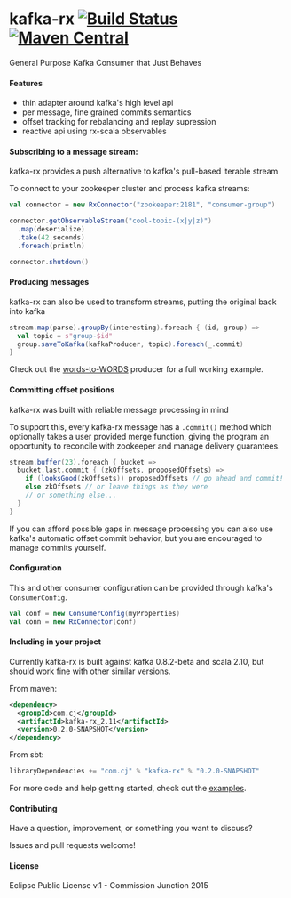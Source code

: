 # kafka-rx [![Build Status](https://travis-ci.org/cjdev/kafka-rx.svg)](https://travis-ci.org/cjdev/kafka-rx) [![Maven Central](https://img.shields.io/maven-central/v/com.cj/kafka-rx_2.10.svg)](http://search.maven.org/#search%7Cgav%7C1%7Cg%3A%22com.cj%22%20AND%20a%3A%22kafka-rx_2.10%22)

General Purpose Kafka Consumer that Just Behaves

#### Features

- thin adapter around kafka's high level api
- per message, fine grained commits semantics
- offset tracking for rebalancing and replay supression
- reactive api using rx-scala observables

#### Subscribing to a message stream:

kafka-rx provides a push alternative to kafka's pull-based iterable stream

To connect to your zookeeper cluster and process kafka streams:

```scala
val connector = new RxConnector("zookeeper:2181", "consumer-group")

connector.getObservableStream("cool-topic-(x|y|z)")
  .map(deserialize)
  .take(42 seconds)
  .foreach(println)

connector.shutdown()
```

#### Producing messages

kafka-rx can also be used to transform streams, putting the original back into kafka

```scala
stream.map(parse).groupBy(interesting).foreach { (id, group) =>
  val topic = s"group-$id"
  group.saveToKafka(kafkaProducer, topic).foreach(_.commit)
}
```

Check out the [words-to-WORDS](examples/TopicTransformProducer.scala) producer for a full working example.

#### Committing offset positions

kafka-rx was built with reliable message processing in mind

To support this, every kafka-rx message has a `.commit()` method which optionally takes a user provided merge function, giving the program an opportunity to reconcile with zookeeper and manage delivery guarantees.

```scala
stream.buffer(23).foreach { bucket =>
  bucket.last.commit { (zkOffsets, proposedOffsets) =>
    if (looksGood(zkOffsets)) proposedOffsets // go ahead and commit!
    else zkOffsets // or leave things as they were
    // or something else...
  }
}
```

If you can afford possible gaps in message processing you can also use kafka's automatic offset commit behavior, but you are encouraged to manage commits yourself.

#### Configuration

This and other consumer configuration can be provided through kafka's `ConsumerConfig`.

```scala
val conf = new ConsumerConfig(myProperties)
val conn = new RxConnector(conf)
```

#### Including in your project

Currently kafka-rx is built against kafka 0.8.2-beta and scala 2.10, but should work fine with other similar versions.

From maven:

```xml
<dependency>
  <groupId>com.cj</groupId>
  <artifactId>kafka-rx_2.11</artifactId>
  <version>0.2.0-SNAPSHOT</version>
</dependency>
```

From sbt:

```scala
libraryDependencies += "com.cj" % "kafka-rx" % "0.2.0-SNAPSHOT"
```

For more code and help getting started, check out the [examples](examples/).

#### Contributing

Have a question, improvement, or something you want to discuss?

Issues and pull requests welcome!

#### License

Eclipse Public License v.1 - Commission Junction 2015
